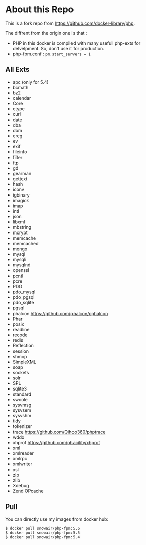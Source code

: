 # About this Repo

This is a fork repo from https://github.com/docker-library/php. 

The diffrent from the origin one is that :

* PHP in this docker is compiled with many usefull php-exts for delvelpment. So, don't use it for production.
* php-fpm.conf : `pm.start_servers = 1`

All Exts
------------

* apc (only for 5.4)
* bcmath
* bz2
* calendar
* Core
* ctype
* curl
* date
* dba
* dom
* ereg
* ev
* exif
* fileinfo
* filter
* ftp
* gd
* gearman
* gettext
* hash
* iconv
* igbinary
* imagick
* imap
* intl
* json
* libxml
* mbstring
* mcrypt
* memcache
* memcached
* mongo
* mysql
* mysqli
* mysqlnd
* openssl
* pcntl
* pcre
* PDO
* pdo_mysql
* pdo_pgsql
* pdo_sqlite
* pgsql
* phalcon <https://github.com/phalcon/cphalcon>
* Phar
* posix
* readline
* recode
* redis
* Reflection
* session
* shmop
* SimpleXML
* soap
* sockets
* solr
* SPL
* sqlite3
* standard
* swoole
* sysvmsg
* sysvsem
* sysvshm
* tidy
* tokenizer
* trace <https://github.com/Qihoo360/phptrace>
* wddx
* xhprof <https://github.com/phacility/xhprof>
* xml
* xmlreader
* xmlrpc
* xmlwriter
* xsl
* zip
* zlib
* Xdebug
* Zend OPcache

Pull
-----

You can directly use my images from docker hub: 

```
$ docker pull snowair/php-fpm:5.6
$ docker pull snowair/php-fpm:5.5
$ docker pull snowair/php-fpm:5.4
```

